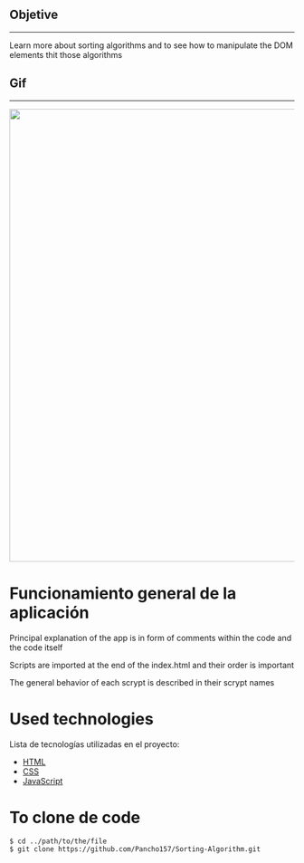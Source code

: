 ## Objetive

---

Learn more about sorting algorithms and to see how to manipulate the DOM elements thit those algorithms

## Gif

---

<img src="./src/images/paraElReadme/funcionalidadBasica.gif" width="800" />

# Funcionamiento general de la aplicación

Principal explanation of the app is in form of comments within the code and the code itself

Scripts are imported at the end of the index.html and their order is important

The general behavior of each scrypt is described in their scrypt names

# Used technologies

Lista de tecnologías utilizadas en el proyecto:

- [HTML](https://developer.mozilla.org/es/docs/Web/HTML)
- [CSS](https://developer.mozilla.org/es/docs/Web/CSS)
- [JavaScript](https://developer.mozilla.org/es/docs/Web/JavaScript)

# To clone de code

```
$ cd ../path/to/the/file
$ git clone https://github.com/Pancho157/Sorting-Algorithm.git
```
